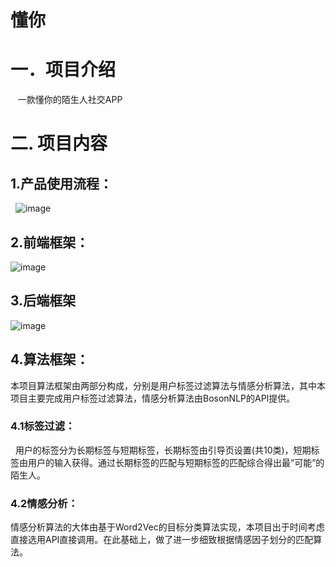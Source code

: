 懂你
===
# 一．项目介绍<br> 
    一款懂你的陌生人社交APP<br> 
# 二. 项目内容<br> 
## 1.产品使用流程：<br> 
   ![image](https://raw.githubusercontent.com/fwdhz998/getyou/master/imgfolder/%E5%9B%BE%E7%89%871.png)
## 2.前端框架：
   ![image](https://raw.githubusercontent.com/fwdhz998/getyou/master/imgfolder/%E5%9B%BE%E7%89%872.png)
## 3.后端框架
   ![image](https://raw.githubusercontent.com/fwdhz998/getyou/master/imgfolder/%E5%9B%BE%E7%89%873.png)
## 4.算法框架：
   本项目算法框架由两部分构成，分别是用户标签过滤算法与情感分析算法，其中本项目主要完成用户标签过滤算法，情感分析算法由BosonNLP的API提供。<br> 
### 4.1标签过滤：
   用户的标签分为长期标签与短期标签，长期标签由引导页设置(共10类)，短期标签由用户的输入获得。通过长期标签的匹配与短期标签的匹配综合得出最“可能”的陌生人。<br>
### 4.2情感分析：
 情感分析算法的大体由基于Word2Vec的目标分类算法实现，本项目出于时间考虑直接选用API直接调用。在此基础上，做了进一步细致根据情感因子划分的匹配算法。<br>
